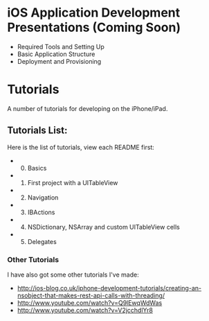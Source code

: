# iOS Application Development Presentations (Coming Soon)

- Required Tools and Setting Up
- Basic Application Structure
- Deployment and Provisioning

# Tutorials

A number of tutorials for developing on the iPhone/iPad.

## Tutorials List:

Here is the list of tutorials, view each README first:

- 0. Basics
- 1. First project with a UITableView
- 2. Navigation
- 3. IBActions
- 4. NSDictionary, NSArray and custom UITableView cells
- 5. Delegates

### Other Tutorials

I have also got some other tutorials I've made:

- http://ios-blog.co.uk/iphone-development-tutorials/creating-an-nsobject-that-makes-rest-api-calls-with-threading/
- http://www.youtube.com/watch?v=Q9lEwqWdWas
- http://www.youtube.com/watch?v=V2jcchdlYr8

